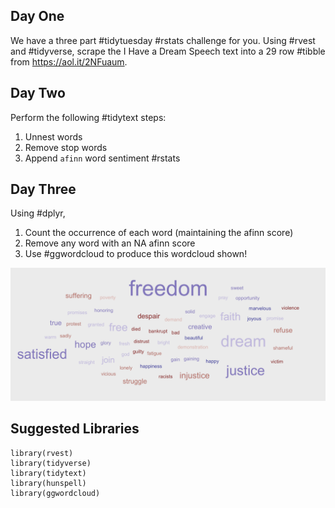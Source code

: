 ## Day One

We have a three part #tidytuesday #rstats challenge for you. Using #rvest and #tidyverse, scrape the I Have a Dream Speech text into a 29 row #tibble from https://aol.it/2NFuaum.

## Day Two

Perform the following #tidytext steps: 

1. Unnest words
2. Remove stop words
3. Append `afinn` word sentiment #rstats

## Day Three

Using #dplyr, 

1. Count the occurrence of each word (maintaining the afinn score)
2. Remove any word with an NA afinn score
3. Use #ggwordcloud to produce this wordcloud shown!

![](output/wordcloud.png)

## Suggested Libraries

```
library(rvest)
library(tidyverse)
library(tidytext)
library(hunspell)
library(ggwordcloud)
```
